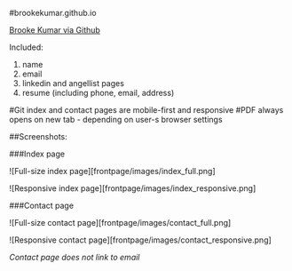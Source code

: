 #brookekumar.github.io

[Brooke Kumar via Github](https://brookekumar.github.io/)

Included: 
1. name
2. email
3. linkedin and angellist pages
4. resume (including phone, email, address)

#Git index and contact pages are mobile-first and responsive 
#PDF always opens on new tab - depending on user-s browser settings

##Screenshots: 

###Index page

![Full-size index page][frontpage/images/index_full.png]

![Responsive index page][frontpage/images/index_responsive.png]

###Contact page

![Full-size contact page][frontpage/images/contact_full.png]

![Responsive contact page][frontpage/images/contact_responsive.png]

*Contact page does not link to email*
